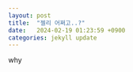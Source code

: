 ```yaml
---
layout: post
title:  "젤리 어쩌고..?"
date:   2024-02-19 01:23:59 +0900
categories: jekyll update
---
```

why